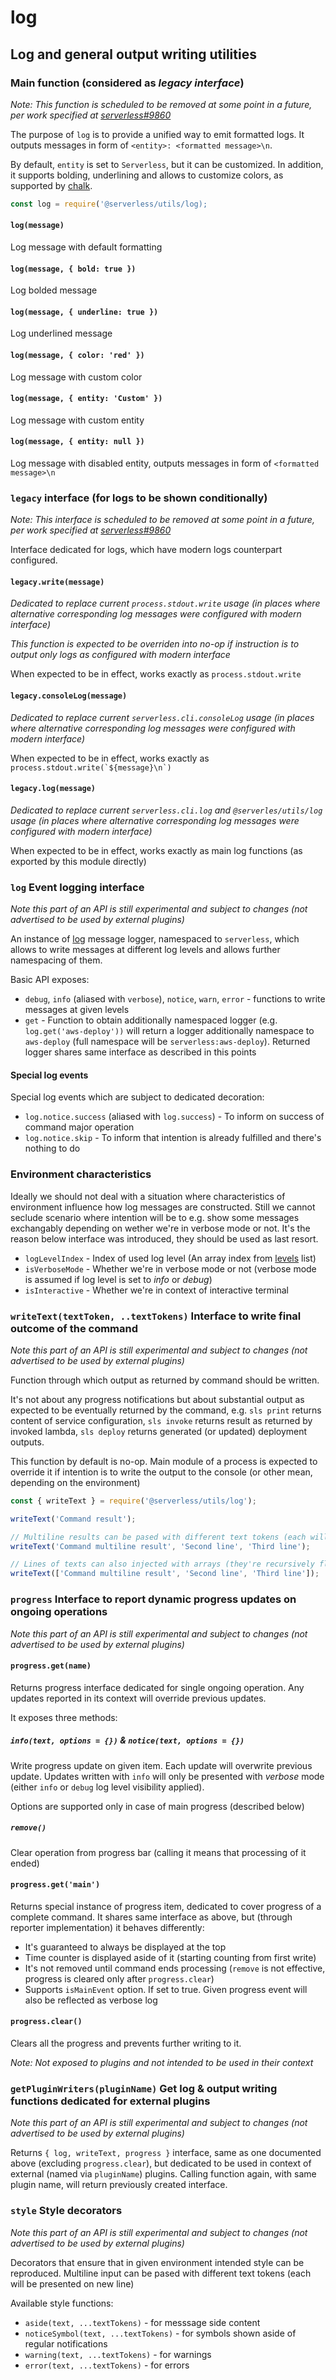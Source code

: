 # log

## Log and general output writing utilities

### Main function (considered as _legacy interface_)

_Note: This function is scheduled to be removed at some point in a future, per work specified at [serverless#9860](https://github.com/serverless/serverless/issues/9860)_

The purpose of `log` is to provide a unified way to emit formatted logs. It outputs messages in form of `<entity>: <formatted message>\n`.

By default, `entity` is set to `Serverless`, but it can be customized. In addition, it supports bolding, underlining and allows to customize colors, as supported by [chalk](https://github.com/chalk/chalk).

```javascript
const log = require('@serverless/utils/log);
```

#### `log(message)`

Log message with default formatting

#### `log(message, { bold: true })`

Log bolded message

#### `log(message, { underline: true })`

Log underlined message

#### `log(message, { color: 'red' })`

Log message with custom color

#### `log(message, { entity: 'Custom' })`

Log message with custom entity

#### `log(message, { entity: null })`

Log message with disabled entity, outputs messages in form of `<formatted message>\n`

### `legacy` interface (for logs to be shown conditionally)

_Note: This interface is scheduled to be removed at some point in a future, per work specified at [serverless#9860](https://github.com/serverless/serverless/issues/9860)_

Interface dedicated for logs, which have modern logs counterpart configured.

#### `legacy.write(message)`

_Dedicated to replace current `process.stdout.write` usage (in places where alternative corresponding log messages were configured with modern interface)_

_This function is expected to be overriden into no-op if instruction is to output only logs as configured with modern interface_

When expected to be in effect, works exactly as `process.stdout.write`

#### `legacy.consoleLog(message)`

_Dedicated to replace current `serverless.cli.consoleLog` usage (in places where alternative corresponding log messages were configured with modern interface)_

When expected to be in effect, works exactly as `` process.stdout.write(`${message}\n`) ``

#### `legacy.log(message)`

_Dedicated to replace current `serverless.cli.log` and `@serverles/utils/log` usage (in places where alternative corresponding log messages were configured with modern interface)_

When expected to be in effect, works exactly as main log functions (as exported by this module directly)

### `log` Event logging interface

_Note this part of an API is still experimental and subject to changes (not advertised to be used by external plugins)_

An instance of [log](https://github.com/medikoo/log) message logger, namespaced to `serverless`, which allows to write messages at different log levels and allows further namespacing of them.

Basic API exposes:

- `debug`, `info` (aliased with `verbose`), `notice`, `warn`, `error` - functions to write messages at given levels
- `get` - Function to obtain additionally namespaced logger (e.g. `log.get('aws-deploy'))` will return a logger additionally namespace to `aws-deploy` (full namespace will be `serverless:aws-deploy`). Returned logger shares same interface as described in this points

#### Special log events

Special log events which are subject to dedicated decoration:

- `log.notice.success` (aliased with `log.success`) - To inform on success of command major operation
- `log.notice.skip` - To inform that intention is already fulfilled and there's nothing to do

### Environment characteristics

Ideally we should not deal with a situation where characteristics of environment influence how log messages are constructed.
Still we cannot seclude scenario where intention will be to e.g. show some messages exchangably depending on wether we're in verbose mode or not. It's the reason below interface was introduced, they should be used as last resort.

- `logLevelIndex` - Index of used log level (An array index from [levels](https://github.com/medikoo/log/blob/master/levels.json) list)
- `isVerboseMode` - Whether we're in verbose mode or not (verbose mode is assumed if log level is set to _info_ or _debug_)
- `isInteractive` - Whether we're in context of interactive terminal

### `writeText(textToken, ..textTokens)` Interface to write final outcome of the command

_Note this part of an API is still experimental and subject to changes (not advertised to be used by external plugins)_

Function through which output as returned by command should be written.

It's not about any progress notifications but about substantial output as expected to be eventually returned by the command, e.g. `sls print` returns content of service configuration, `sls invoke` returns result as returned by invoked lambda, `sls deploy` returns generated (or updated) deployment outputs.

This function by default is no-op. Main module of a process is expected to override it if intention is to write the output to the console (or other mean, depending on the environment)

```javascript
const { writeText } = require('@serverless/utils/log');

writeText('Command result');

// Multiline results can be pased with different text tokens (each will be presented on new line)
writeText('Command multiline result', 'Second line', 'Third line');

// Lines of texts can also injected with arrays (they're recursively flattened)
writeText(['Command multiline result', 'Second line', 'Third line']);
```

### `progress` Interface to report dynamic progress updates on ongoing operations

_Note this part of an API is still experimental and subject to changes (not advertised to be used by external plugins)_

#### `progress.get(name)`

Returns progress interface dedicated for single ongoing operation. Any updates reported in its context will override previous updates.

It exposes three methods:

##### `info(text, options = {})` & `notice(text, options = {})`

Write progress update on given item. Each update will overwrite previous update. Updates written with `info` will only be presented with _verbose_ mode (either `info` or `debug` log level visibility applied).

Options are supported only in case of main progress (described below)

##### `remove()`

Clear operation from progress bar (calling it means that processing of it ended)

#### `progress.get('main')`

Returns special instance of progress item, dedicated to cover progress of a complete command. It shares same interface as above, but (through reporter implementation) it behaves differently:

- It's guaranteed to always be displayed at the top
- Time counter is displayed aside of it (starting counting from first write)
- It's not removed until command ends processing (`remove` is not effective, progress is cleared only after `progress.clear`)
- Supports `isMainEvent` option. If set to true. Given progress event will also be reflected as verbose log

#### `progress.clear()`

Clears all the progress and prevents further writing to it.

_Note: Not exposed to plugins and not intended to be used in their context_

### `getPluginWriters(pluginName)` Get log & output writing functions dedicated for external plugins

_Note this part of an API is still experimental and subject to changes (not advertised to be used by external plugins)_

Returns `{ log, writeText, progress }` interface, same as one documented above (excluding `progress.clear`), but dedicated to be used in context of external (named via `pluginName`) plugins. Calling function again, with same plugin name, will return previously created interface.

### `style` Style decorators

_Note this part of an API is still experimental and subject to changes (not advertised to be used by external plugins)_

Decorators that ensure that in given environment intended style can be reproduced. Multiline input can be pased with different text tokens (each will be presented on new line)

Available style functions:

- `aside(text, ...textTokens)` - for messsage side content
- `noticeSymbol(text, ...textTokens)` - for symbols shown aside of regular notifications
- `warning(text, ...textTokens)` - for warnings
- `error(text, ...textTokens)` - for errors
